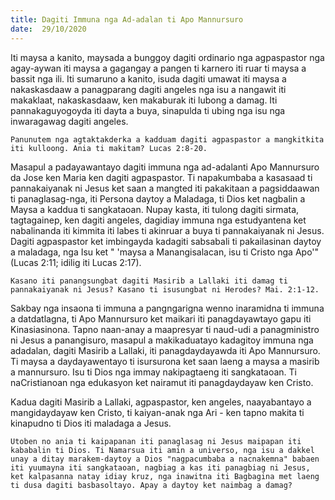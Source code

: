 ```yaml
---
title: Dagiti Immuna nga Ad-adalan ti Apo Mannursuro
date:  29/10/2020
---
```


Iti maysa a kanito, maysada a bunggoy dagiti ordinario nga agpaspastor nga agay-aywan iti maysa a gagangay a pangen ti karnero iti ruar ti maysa a bassit nga ili. Iti sumaruno a kanito, isuda dagiti umawat iti maysa a nakaskasdaaw a panagparang dagiti angeles nga isu a nangawit iti makaklaat, nakaskasdaaw, ken makaburak iti lubong a damag. Iti pannakaguyogoyda iti dayta a buya, sinapulda ti ubing nga isu nga inwaragawag dagiti angeles.

`Panunutem nga agtaktakderka a kadduam dagiti agpaspastor a mangkitkita iti kulloong. Ania ti makitam? Lucas 2:8-20.`

Masapul a padayawantayo dagiti immuna nga ad-adalanti Apo Mannursuro da Jose ken Maria ken dagiti agpaspastor. Ti napakumbaba a kasasaad ti pannakaiyanak ni Jesus ket saan a mangted iti pakakitaan a pagsiddaawan ti panaglasag-nga, iti Persona daytoy a Maladaga, ti Dios ket nagbalin a Maysa a kaddua ti sangkataoan. Nupay kasta, iti tulong dagiti sirmata, tagtagainep, ken dagiti angeles, dagidiay immuna nga estudyantena ket nabalinanda iti kimmita iti labes ti akinruar a buya ti pannakaiyanak ni Jesus. Dagiti agpaspastor ket imbingayda kadagiti sabsabali ti pakailasinan daytoy a maladaga, nga Isu ket " 'maysa a Manangisalacan, isu ti Cristo nga Apo'" (Lucas 2:11; idilig iti Lucas 2:17).

`Kasano iti panangsungbat dagiti Masirib a Lallaki iti damag ti pannakaiyanak ni Jesus? Kasano ti isusungbat ni Herodes? Mai. 2:1-12.`

Sakbay nga insaona ti immuna a pangngarigna wenno inaramidna ti immuna a datdatlagna, ti Apo Mannursuro ket maikari iti panagdayawtayo gapu iti Kinasiasinona. Tapno naan-anay a maapresyar ti naud-udi a panagministro ni Jesus a panangisuro, masapul a makikaduatayo kadagitoy immuna nga adadalan, dagiti Masirib a Lallaki, iti panagdaydayawda iti Apo Mannursuro. Ti maysa a daydayawentayo ti isursurona ket saan laeng a maysa a masirib a mannursuro. Isu ti Dios nga immay nakipagtaeng iti sangkataoan. Ti naCristianoan nga edukasyon ket nairamut iti panagdaydayaw ken Cristo.

Kadua dagiti Masirib a Lallaki, agpaspastor, ken angeles, naayabantayo a mangidaydayaw ken Cristo, ti kaiyan-anak nga Ari - ken tapno makita ti kinapudno ti Dios iti maladaga a Jesus.

`Utoben no ania ti kaipapanan iti panaglasag ni Jesus maipapan iti kababalin ti Dios. Ti Namarsua iti amin a universo, nga isu a dakkel unay a ditay marakem-daytoy a Dios "nagpacumbaba a nacnakemna" babaen iti yuumayna iti sangkataoan, nagbiag a kas iti panagbiag ni Jesus, ket kalpasanna natay idiay kruz, nga inawitna iti Bagbagina met laeng ti dusa dagiti basbasoltayo. Apay a daytoy ket naimbag a damag?`